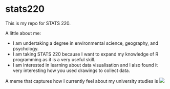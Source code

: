 # stats220
This is my repo for STATS 220. 

A little about me:

- I am undertaking a degree in environmental science, geography, and psychology.
- I am taking STATS 220 because I want to expand my knowledge of R programming as it is a very useful skill.
- I am interested in learning about data visualisation and I also found it very interesting how you used drawings to collect data.

A meme that captures how I currently feel about my university studies is ![](https://c.tenor.com/8druEACXtX8AAAAd/tenor.gif)
